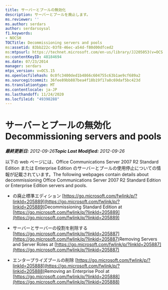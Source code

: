 ```yaml
---
title: サーバーとプールの無効化
description: サーバーとプールを廃止します。
ms.reviewer: ''
ms.author: serdars
author: serdarsoysal
f1.keywords:
- NOCSH
TOCTitle: Decommissioning servers and pools
ms:assetid: 83bb222c-03f8-46ec-a54d-f80d00dfced2
ms:mtpsurl: https://technet.microsoft.com/en-us/library/JJ205053(v=OCS.15)
ms:contentKeyID: 48184694
ms.date: 07/23/2014
manager: serdars
mtps_version: v=OCS.15
ms.openlocfilehash: 0c0fc3400ded1b4866c604755c63b1ae9cf689a2
ms.sourcegitcommit: 36fee89bb887bea4f18b19f17a8c69daf5bc423d
ms.translationtype: MT
ms.contentlocale: ja-JP
ms.lasthandoff: 11/24/2020
ms.locfileid: "49398288"
---
```

# <a name="decommissioning-servers-and-pools"></a><span data-ttu-id="c22c1-103">サーバーとプールの無効化</span><span class="sxs-lookup"><span data-stu-id="c22c1-103">Decommissioning servers and pools</span></span>

<div data-xmlns="http://www.w3.org/1999/xhtml">

<div class="topic" data-xmlns="http://www.w3.org/1999/xhtml" data-msxsl="urn:schemas-microsoft-com:xslt" data-cs="https://msdn.microsoft.com/">

<div data-asp="https://msdn2.microsoft.com/asp">



</div>

<div id="mainSection">

<div id="mainBody"><span data-ttu-id="c22c1-104">

<span> </span></span><span class="sxs-lookup"><span data-stu-id="c22c1-104">

<span> </span></span></span>

<span data-ttu-id="c22c1-105">_**最終更新日:** 2012-09-26_</span><span class="sxs-lookup"><span data-stu-id="c22c1-105">_**Topic Last Modified:** 2012-09-26_</span></span>

<span data-ttu-id="c22c1-106">以下の web ページには、Office Communications Server 2007 R2 Standard Edition または Enterprise Edition のサーバーとプールの使用停止についての情報が記載されています。</span><span class="sxs-lookup"><span data-stu-id="c22c1-106">The following webpages contain details about decommissioning Office Communications Server 2007 R2 Standard Edition or Enterprise Edition servers and pools.</span></span>

  - <span data-ttu-id="c22c1-107">の廃止標準エディション [https://go.microsoft.com/fwlink/p/?linkId=205889](https://go.microsoft.com/fwlink/p/?linkid=205889)</span><span class="sxs-lookup"><span data-stu-id="c22c1-107">Decommissioning Standard Edition at [https://go.microsoft.com/fwlink/p/?linkId=205889](https://go.microsoft.com/fwlink/p/?linkid=205889)</span></span>

  - <span data-ttu-id="c22c1-108">サーバーとサーバーの役割を削除する [https://go.microsoft.com/fwlink/p/?linkId=205887](https://go.microsoft.com/fwlink/p/?linkid=205887)</span><span class="sxs-lookup"><span data-stu-id="c22c1-108">Removing Servers and Server Roles at [https://go.microsoft.com/fwlink/p/?linkId=205887](https://go.microsoft.com/fwlink/p/?linkid=205887)</span></span>

  - <span data-ttu-id="c22c1-109">エンタープライズプールの削除 [https://go.microsoft.com/fwlink/p/?linkId=205888](https://go.microsoft.com/fwlink/p/?linkid=205888)</span><span class="sxs-lookup"><span data-stu-id="c22c1-109">Removing an Enterprise Pool at [https://go.microsoft.com/fwlink/p/?linkId=205888](https://go.microsoft.com/fwlink/p/?linkid=205888)</span></span>

<span data-ttu-id="c22c1-110"></div>

<span> </span>

</div>

</div>

</span><span class="sxs-lookup"><span data-stu-id="c22c1-110"></div>

<span> </span>

</div>

</div>

</span></span></div>

